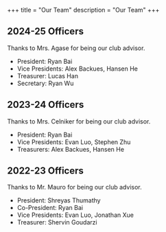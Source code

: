 +++
title = "Our Team"
description = "Our Team"
+++

## 2024-25 Officers

Thanks to Mrs. Agase for being our club advisor.

- President: Ryan Bai
- Vice Presidents: Alex Backues, Hansen He
- Treasurer: Lucas Han
- Secretary: Ryan Wu

## 2023-24 Officers

Thanks to Mrs. Celniker for being our club advisor.

- President: Ryan Bai
- Vice Presidents: Evan Luo, Stephen Zhu
- Treasurers: Alex Backues, Hansen He

## 2022-23 Officers

Thanks to Mr. Mauro for being our club advisor.

- President: Shreyas Thumathy
- Co-President: Ryan Bai
- Vice Presidents: Evan Luo, Jonathan Xue
- Treasurer: Shervin Goudarzi
